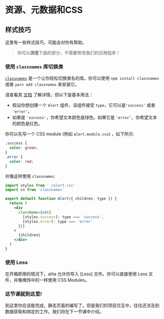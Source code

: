 # 资源、元数据和CSS

## 样式技巧

这里有一些样式技巧，可能会对你有帮助。

> 你可以**浏览**下面的部分，不需要修改我们的应用程序！

### 使用 `classnames` 库切换类

[`classnames`](https://github.com/JedWatson/classnames) 是一个让你轻松切换类名的库。你可以使用 `npm install classnames` 或者 `yarn add classnames` 来安装它。

请查看其 [文档](https://github.com/JedWatson/classnames) 了解详情，但以下是基本用法：

- 假设你想创建一个 `Alert` 组件，该组件接受 `type`，它可以是`'success'` 或者 `'error'`。
- 如果是 `'success'`，你希望文本颜色是绿色。如果它是 `'error'`，你希望文本的颜色是红色。

你可以先写一个 CSS module (例如 `alert.module.css`) ，如下所示:

```css
.success {
  color: green;
}
.error {
  color: red;
}
```

并像这样使用 `classnames`:

```jsx
import styles from './alert.css'
import cn from 'classnames'

export default function Alert({ children, type }) {
  return (
    <div
      className={cn({
        [styles.success]: type === 'success',
        [styles.error]: type === 'error'
      })}
    >
      {children}
    </div>
  )
}
```

### 使用 Less

在开箱即用的情况下，alita 允许你导入 [Less] 文件。你可以直接使用 Less 文件，并像掩饰中的一样使用 CSS Modules。

### 这节课就到这里!

到这里你应该能完成，静态页面的编写了。但是我们的项目交互中，往往还涉及到数据获取和绑定的工作。我们将在下一节课中介绍。
